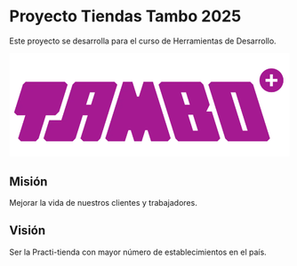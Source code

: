 # Proyecto Tiendas Tambo 2025

Este proyecto se desarrolla para el curso de Herramientas de Desarrollo.

![Logo Tiendas Tambo](src/assets/img/logo-tambo2.png)



## Misión

Mejorar la vida de nuestros clientes y trabajadores.



## Visión

Ser la Practi-tienda con mayor número de establecimientos en el país.



